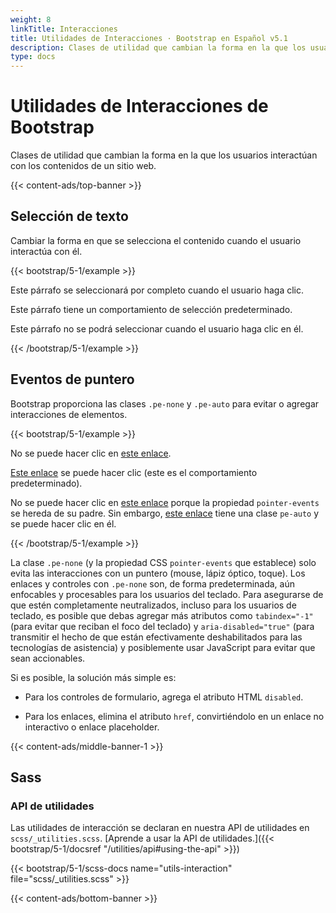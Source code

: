 ```yaml
---
weight: 8
linkTitle: Interacciones
title: Utilidades de Interacciones · Bootstrap en Español v5.1
description: Clases de utilidad que cambian la forma en la que los usuarios interactúan con los contenidos de un sitio web.
type: docs
---
```


# Utilidades de Interacciones de Bootstrap

Clases de utilidad que cambian la forma en la que los usuarios interactúan con los contenidos de un sitio web.

{{< content-ads/top-banner >}}

## Selección de texto

Cambiar la forma en que se selecciona el contenido cuando el usuario interactúa con él.

{{< bootstrap/5-1/example >}}
<p class="user-select-all">Este párrafo se seleccionará por completo cuando el usuario haga clic.</p>
<p class="user-select-auto">Este párrafo tiene un comportamiento de selección predeterminado.</p>
<p class="user-select-none">Este párrafo no se podrá seleccionar cuando el usuario haga clic en él.</p>
{{< /bootstrap/5-1/example >}}

## Eventos de puntero

Bootstrap proporciona las clases `.pe-none` y `.pe-auto` para evitar o agregar interacciones de elementos.

{{< bootstrap/5-1/example >}}
<p>No se puede hacer clic en <a href="#" class="pe-none" tabindex="-1" aria-disabled="true">este enlace</a>.</p>
<p><a href="#" class="pe-auto">Este enlace</a> se puede hacer clic (este es el comportamiento predeterminado).</p>
<p class="pe-none">No se puede hacer clic en <a href="#" tabindex="-1" aria-disabled="true">este enlace</a> porque la propiedad <code>pointer-events</code> se hereda de su padre. Sin embargo, <a href="#" class="pe-auto">este enlace</a> tiene una clase <code>pe-auto</code> y se puede hacer clic en él.</p>
{{< /bootstrap/5-1/example >}}

La clase `.pe-none` (y la propiedad CSS `pointer-events` que establece) solo evita las interacciones con un puntero (mouse, lápiz óptico, toque). Los enlaces y controles con `.pe-none` son, de forma predeterminada, aún enfocables y procesables para los usuarios del teclado. Para asegurarse de que estén completamente neutralizados, incluso para los usuarios de teclado, es posible que debas agregar más atributos como `tabindex="-1"` (para evitar que reciban el foco del teclado) y `aria-disabled="true"` (para transmitir el hecho de que están efectivamente deshabilitados para las tecnologías de asistencia) y posiblemente usar JavaScript para evitar que sean accionables.

Si es posible, la solución más simple es:

- Para los controles de formulario, agrega el atributo HTML `disabled`.
* Para los enlaces, elimina el atributo `href`, convirtiéndolo en un enlace no interactivo o enlace placeholder.

{{< content-ads/middle-banner-1 >}}

## Sass

### API de utilidades

Las utilidades de interacción se declaran en nuestra API de utilidades en `scss/_utilities.scss`. [Aprende a usar la API de utilidades.]({{< bootstrap/5-1/docsref "/utilities/api#using-the-api" >}})

{{< bootstrap/5-1/scss-docs name="utils-interaction" file="scss/_utilities.scss" >}}

{{< content-ads/bottom-banner >}}